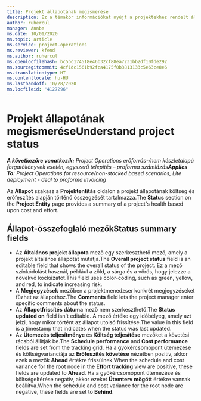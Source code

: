 ```yaml
---
title: Projekt állapotának megismerése
description: Ez a témakör információkat nyújt a projektekhez rendelt állapotokról a Dynamics 365 Project Operations alkalmazásban.
author: ruhercul
manager: Annbe
ms.date: 10/01/2020
ms.topic: article
ms.service: project-operations
ms.reviewer: kfend
ms.author: ruhercul
ms.openlocfilehash: bc5bc174518e46b32cf88ea7231bb2df10fde292
ms.sourcegitcommit: 4cf1dc1561b92fca4175f0b3813133c5e63ce8e6
ms.translationtype: HT
ms.contentlocale: hu-HU
ms.lasthandoff: 10/28/2020
ms.locfileid: "4127296"
---
```

# <a name="understand-project-status"></a><span data-ttu-id="e2410-103">Projekt állapotának megismerése</span><span class="sxs-lookup"><span data-stu-id="e2410-103">Understand project status</span></span>

<span data-ttu-id="e2410-104">_**A következőre vonatkozik:** Project Operations erőforrás-/nem készletalapú forgatókönyvek esetén, egyszerű telepítés – proforma számlázás_</span><span class="sxs-lookup"><span data-stu-id="e2410-104">_**Applies To:** Project Operations for resource/non-stocked based scenarios, Lite deployment - deal to proforma invoicing_</span></span>


<span data-ttu-id="e2410-105">Az **Állapot** szakasz a **Projektentitás** oldalon a projekt állapotának költség és erőfeszítés alapján történő összegzését tartalmazza.</span><span class="sxs-lookup"><span data-stu-id="e2410-105">The **Status** section on the **Project Entity** page provides a summary of a project's health based upon cost and effort.</span></span>


## <a name="status-summary-fields"></a><span data-ttu-id="e2410-106">Állapot-összefoglaló mezők</span><span class="sxs-lookup"><span data-stu-id="e2410-106">Status summary fields</span></span>

- <span data-ttu-id="e2410-107">Az **Általános projekt állapota** mező egy szerkeszthető mező, amely a projekt általános állapotát mutatja.</span><span class="sxs-lookup"><span data-stu-id="e2410-107">The **Overall project status** field is an editable field that shows the overall status of the project.</span></span> <span data-ttu-id="e2410-108">Ez a mező színkódolást használ, például a zöld, a sárga és a vörös, hogy jelezze a növekvő kockázatot.</span><span class="sxs-lookup"><span data-stu-id="e2410-108">This field uses color-coding, such as green, yellow, and red, to indicate increasing risk.</span></span> 
- <span data-ttu-id="e2410-109">A **Megjegyzések** mezőben a projektmenedzser konkrét megjegyzéseket fűzhet az állapothoz.</span><span class="sxs-lookup"><span data-stu-id="e2410-109">The **Comments** field lets the project manager enter specific comments about the status.</span></span> 
- <span data-ttu-id="e2410-110">Az **Állapotfrissítés dátuma** mező nem szerkeszthető.</span><span class="sxs-lookup"><span data-stu-id="e2410-110">The **Status updated on** field isn't editable.</span></span> <span data-ttu-id="e2410-111">A mező értéke egy időbélyeg, amely azt jelzi, hogy mikor történt az állapot utolsó frissítése.</span><span class="sxs-lookup"><span data-stu-id="e2410-111">The value in this field is a timestamp that indicates when the status was last updated.</span></span>
- <span data-ttu-id="e2410-112">Az **Ütemezés teljesítménye** és **Költség teljesítése** mezőket a követési rácsból állítják be.</span><span class="sxs-lookup"><span data-stu-id="e2410-112">The **Schedule performance** and **Cost performance** fields are set from the tracking grid.</span></span> <span data-ttu-id="e2410-113">Ha a gyökércsomópont ütemezése és költségvarianciája az **Erőfeszítés követése** nézetben pozitív, akkor ezek a mezők **Ahead** értékre frissülnek.</span><span class="sxs-lookup"><span data-stu-id="e2410-113">When the schedule and cost variance for the root node in the **Effort tracking** view are positive, these fields are updated to **Ahead**.</span></span> <span data-ttu-id="e2410-114">Ha a gyökércsomópont ütemezése és költségeltérése negatív, akkor ezeket **Ütemterv mögött** értékre vannak beállítva.</span><span class="sxs-lookup"><span data-stu-id="e2410-114">When the schedule and cost variance for the root node are negative, these fields are set to **Behind**.</span></span>
